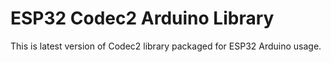 # ESP32 Codec2 Arduino Library
This is latest version of Codec2 library packaged for ESP32 Arduino usage.

